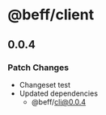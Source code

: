 # @beff/client

## 0.0.4

### Patch Changes

- Changeset test
- Updated dependencies
  - @beff/cli@0.0.4

